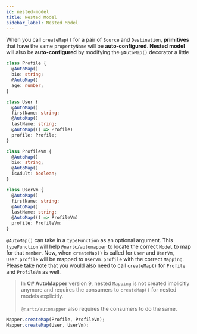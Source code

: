 ```yaml
---
id: nested-model
title: Nested Model
sidebar_label: Nested Model
---
```


When you call `createMap()` for a pair of `Source` and `Destination`, **primitives** that have the same `propertyName` will be **auto-configured**.
**Nested model** will also be **auto-configured** by modifying the `@AutoMap()` decorator a little

```typescript {13,29}
class Profile {
  @AutoMap()
  bio: string;
  @AutoMap()
  age: number;
}

class User {
  @AutoMap()
  firstName: string;
  @AutoMap()
  lastName: string;
  @AutoMap(() => Profile)
  profile: Profile;
}

class ProfileVm {
  @AutoMap()
  bio: string;
  @AutoMap()
  isAdult: boolean;
}

class UserVm {
  @AutoMap()
  firstName: string;
  @AutoMap()
  lastName: string;
  @AutoMap(() => ProfileVm)
  profile: ProfileVm;
}
```

`@AutoMap()` can take in a `typeFunction` as an optional argument. This `typeFunction` will help `@nartc/automapper` to locate the correct `Model` to map for that `member`.
Now, when `createMap()` is called for `User` and `UserVm`, `User.profile` will be mapped to `UserVm.profile` with the correct `Mapping`. Please take note that you would also
need to call `createMap()` for `Profile` and `ProfileVm` as well.

> In **C# AutoMapper** version 9, nested `Mapping` is not created implicitly anymore and requires the consumers to `createMap()` for nested models explicitly.<br/><br/> `@nartc/automapper` also requires the consumers to do the same.

```typescript
Mapper.createMap(Profile, ProfileVm);
Mapper.createMap(User, UserVm);
```
